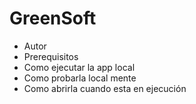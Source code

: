 # GreenSoft

- Autor
- Prerequisitos
- Como ejecutar la app local
- Como probarla local mente
- Como abrirla cuando esta en ejecución